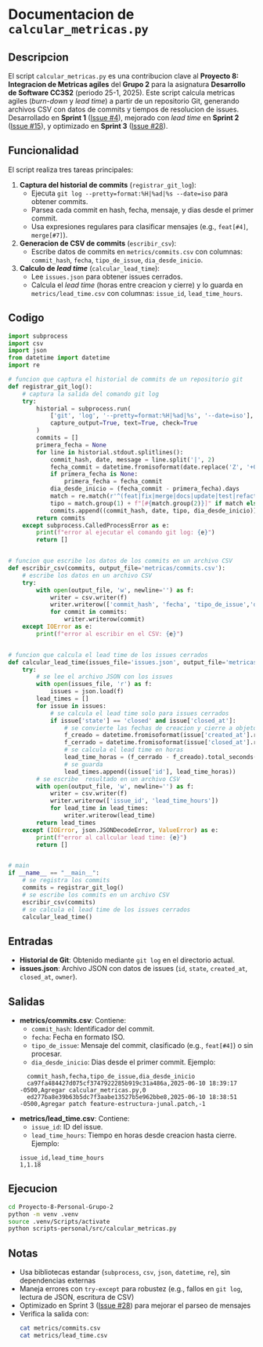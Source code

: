 # Documentacion de `calcular_metricas.py`
## Descripcion
El script `calcular_metricas.py` es una contribucion clave al **Proyecto 8: Integracion de Metricas agiles** del **Grupo 2** para la asignatura **Desarrollo de Software CC3S2** (periodo 25-1, 2025). Este script calcula metricas agiles (*burn-down* y *lead time*) a partir de un repositorio Git, generando archivos CSV con datos de commits y tiempos de resolucion de issues. Desarrollado en **Sprint 1** ([Issue #4](https://github.com/JunalChowdhuryG/Grupo-2-Practica-Calificada-3/issues/4)), mejorado con *lead time* en **Sprint 2** ([Issue #15](https://github.com/JunalChowdhuryG/Grupo-2-Practica-Calificada-3/issues/15)), y optimizado en **Sprint 3** ([Issue #28](https://github.com/JunalChowdhuryG/Grupo-2-Practica-Calificada-3/issues/28)).
## Funcionalidad
El script realiza tres tareas principales:
1. **Captura del historial de commits** (`registrar_git_log`):
   - Ejecuta `git log --pretty=format:%H|%ad|%s --date=iso` para obtener commits.
   - Parsea cada commit en hash, fecha, mensaje, y dias desde el primer commit.
   - Usa expresiones regulares para clasificar mensajes (e.g., `feat[#4]`, `merge[#7]`).
2. **Generacion de CSV de commits** (`escribir_csv`):
   - Escribe datos de commits en `metrics/commits.csv` con columnas: `commit_hash`, `fecha`, `tipo_de_issue`, `dia_desde_inicio`.
3. **Calculo de *lead time*** (`calcular_lead_time`):
   - Lee `issues.json` para obtener issues cerrados.
   - Calcula el *lead time* (horas entre creacion y cierre) y lo guarda en `metrics/lead_time.csv` con columnas: `issue_id`, `lead_time_hours`.


## Codigo

```python
import subprocess
import csv
import json
from datetime import datetime
import re

# funcion que captura el historial de commits de un repositorio git
def registrar_git_log():
    # captura la salida del comando git log
    try:
        historial = subprocess.run(
            ['git', 'log', '--pretty=format:%H|%ad|%s', '--date=iso'],
            capture_output=True, text=True, check=True
        )
        commits = []
        primera_fecha = None
        for line in historial.stdout.splitlines():
            commit_hash, date, message = line.split('|', 2)
            fecha_commit = datetime.fromisoformat(date.replace('Z', '+00:00'))
            if primera_fecha is None:
                primera_fecha = fecha_commit
            dia_desde_inicio = (fecha_commit - primera_fecha).days
            match = re.match(r'^(feat|fix|merge|docs|update|test|refactor)\[#(\d+)\]', message)
            tipo = match.group(1) + f"[#{match.group(2)}]" if match else message
            commits.append((commit_hash, date, tipo, dia_desde_inicio))
        return commits
    except subprocess.CalledProcessError as e:
        print(f"error al ejecutar el comando git log: {e}")
        return []


# funcion que escribe los datos de los commits en un archivo CSV
def escribir_csv(commits, output_file='metricas/commits.csv'):
    # escribe los datos en un archivo CSV
    try:
        with open(output_file, 'w', newline='') as f:
            writer = csv.writer(f)
            writer.writerow(['commit_hash', 'fecha', 'tipo_de_issue','dia_desde_inicio'])
            for commit in commits:
                writer.writerow(commit)
    except IOError as e:
        print(f"error al escribir en el CSV: {e}")


# funcion que calcula el lead time de los issues cerrados
def calcular_lead_time(issues_file='issues.json', output_file='metricas/lead_time.csv'):
    try:
        # se lee el archivo JSON con los issues
        with open(issues_file, 'r') as f:
            issues = json.load(f)
        lead_times = []
        for issue in issues:
            # se calcula el lead time solo para issues cerrados
            if issue['state'] == 'closed' and issue['closed_at']:
                # se convierte las fechas de creacion y cierre a objetos datetime
                f_creado = datetime.fromisoformat(issue['created_at'].replace('Z', '+00:00'))
                f_cerrado = datetime.fromisoformat(issue['closed_at'].replace('Z', '+00:00'))
                # se calcula el lead time en horas
                lead_time_horas = (f_cerrado - f_creado).total_seconds() / 3600
                # se guarda
                lead_times.append((issue['id'], lead_time_horas))
        # se escribe  resultado en un archivo CSV
        with open(output_file, 'w', newline='') as f:
            writer = csv.writer(f)
            writer.writerow(['issue_id', 'lead_time_hours'])
            for lead_time in lead_times:
                writer.writerow(lead_time)
        return lead_times
    except (IOError, json.JSONDecodeError, ValueError) as e:
        print(f"error al callcular lead time: {e}")
        return []


# main
if __name__ == "__main__":
    # se registra los commits
    commits = registrar_git_log()
    # se escribe los commits en un archivo CSV
    escribir_csv(commits)
    # se calcula el lead time de los issues cerrados
    calcular_lead_time()
```


## Entradas
- **Historial de Git**: Obtenido mediante `git log` en el directorio actual.
- **issues.json**: Archivo JSON con datos de issues (`id`, `state`, `created_at`, `closed_at`, `owner`).

## Salidas
- **metrics/commits.csv**: Contiene:
  - `commit_hash`: Identificador del commit.
  - `fecha`: Fecha en formato ISO.
  - `tipo_de_issue`: Mensaje del commit, clasificado (e.g., `feat[#4]`) o sin procesar.
  - `dia_desde_inicio`: Dias desde el primer commit.
  Ejemplo:
  ```
    commit_hash,fecha,tipo_de_issue,dia_desde_inicio
    ca97fa484427d075cf3747922285b919c31a486a,2025-06-10 18:39:17 -0500,Agregar calcular_metricas.py,0
    ed277ba8e39b63b5dc7f3aabe13527b5e962bbe8,2025-06-10 18:38:51 -0500,Agregar patch feature-estructura-junal.patch,-1
  ```
- **metrics/lead_time.csv**: Contiene:
  - `issue_id`: ID del issue.
  - `lead_time_hours`: Tiempo en horas desde creacion hasta cierre.
  Ejemplo:
  ```
  issue_id,lead_time_hours
  1,1.18
  ```

## Ejecucion
```bash
cd Proyecto-8-Personal-Grupo-2
python -m venv .venv
source .venv/Scripts/activate
python scripts-personal/src/calcular_metricas.py
```

## Notas
- Usa bibliotecas estandar (`subprocess`, `csv`, `json`, `datetime`, `re`), sin dependencias externas
- Maneja errores con `try-except` para robustez (e.g., fallos en `git log`, lectura de JSON, escritura de CSV)
- Optimizado en Sprint 3 ([Issue #28](https://github.com/JunalChowdhuryG/Grupo-2-Practica-Calificada-3/issues/28)) para mejorar el parseo de mensajes 
- Verifica la salida con:
  ```bash
  cat metrics/commits.csv
  cat metrics/lead_time.csv
  ```